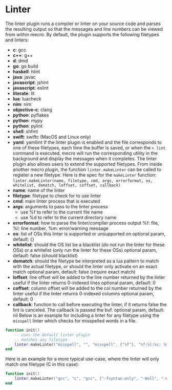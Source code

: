 # Linter
The linter plugin runs a compiler or linter on your source code
and parses the resulting output so that the messages and line numbers
can be viewed from within mecro. By default, the plugin supports the
following filetypes and linters:
* **c**: gcc
* **c++**: g++
* **d**: dmd
* **go**: go build
* **haskell**: hlint
* **java**: javac
* **javascript**: jshint
* **javascript**: eslint
* **literate**: lit
* **lua**: luacheck
* **nim**: nim
* **objective-c**: clang
* **python**: pyflakes
* **python**: mypy
* **python**: pylint
* **shell**: shfmt
* **swift**: swiftc (MacOS and Linux only)
* **yaml**: yamllint
If the linter plugin is enabled and the file corresponds to one of
these filetypes, each time the buffer is saved, or when the `> lint`
command is executed, mecro will run the corresponding utility in the
background and display the messages when it completes.
The linter plugin also allows users to extend the supported filetypes.
From inside another mecro plugin, the function `linter.makeLinter` can
be called to register a new filetype. Here is the spec for the `makeLinter`
function:
`linter.makeLinter(name, filetype, cmd, args, errorformat, os, whitelist, domatch, loffset, coffset, callback)`
* **name**: name of the linter
* **filetype**: filetype to check for to use linter
* **cmd**: main linter process that is executed
* **args**: arguments to pass to the linter process
    * use %f to refer to the current file name
    * use %d to refer to the current directory name
* **errorformat**: how to parse the linter/compiler process output
    %f: file, %l: line number, %m: error/warning message
* **os**: list of OSs this linter is supported or unsupported on
    optional param, default: {}
* **whitelist**: should the OS list be a blacklist (do not run the linter for these OSs)
           or a whitelist (only run the linter for these OSs)
    optional param, default: false (should blacklist)
* **domatch**: should the filetype be interpreted as a lua pattern to match with
         the actual filetype, or should the linter only activate on an exact match
    optional param, default: false (require exact match)
* **loffset**: line offset will be added to the line number returned by the linter
         useful if the linter returns 0-indexed lines
    optional param, default: 0
* **coffset**: column offset will be added to the col number returned by the linter
         useful if the linter returns 0-indexed columns
    optional param, default: 0
* **callback**: function to call before executing the linter, if it returns
          false the lint is canceled. The callback is passed the buf.
    optional param, default: nil
Below is an example for including a linter for any filetype using
the `misspell` linter which checks for misspelled words in a file.
```lua
function init()
    -- uses the default linter plugin
    -- matches any filetype
    linter.makeLinter("misspell", "", "misspell", {"%f"}, "%f:%l:%c: %m", {}, false, true)
end
```
Here is an example for a more typical use-case, where the linter will only match one filetype (C in this case):
```lua
function init()
    linter.makeLinter("gcc", "c", "gcc", {"-fsyntax-only", "-Wall", "-Wextra", "%f"}, "%f:%l:%c:.+: %m")
end
```
